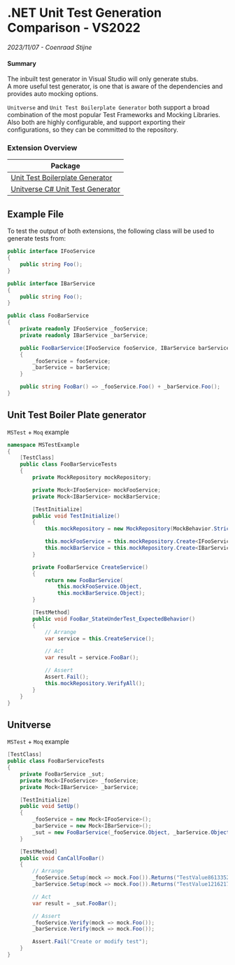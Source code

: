 # .NET Unit Test Generation Comparison - VS2022
*2023/11/07 - Coenraad Stijne*  

#### Summary

The inbuilt test generator in Visual Studio will only generate stubs.  
A more useful test generator, is one that is aware of the dependencies and provides auto mocking options.  

`Unitverse` and `Unit Test Boilerplate Generator` both support a broad combination of the most popular Test Frameworks and Mocking Libraries. Also both are highly configurable, and support exporting their configurations, so they can be committed to the repository.

### Extension Overview

| Package                                                                                                                        |
| ------------------------------------------------------------------------------------------------------------------------------ |
| [Unit Test Boilerplate Generator](https://marketplace.visualstudio.com/items?itemName=RandomEngy.UnitTestBoilerplateGenerator) |
| [Unitverse C# Unit Test Generator](https://marketplace.visualstudio.com/items?itemName=MattWhitfield.UnitverseVS2022)          |

## Example File

To test the output of both extensions, the following class will be used to generate tests from:

```csharp
public interface IFooService
{
    public string Foo();
}

public interface IBarService
{
    public string Foo();
}

public class FooBarService
{
    private readonly IFooService _fooService;
    private readonly IBarService _barService;

    public FooBarService(IFooService fooService, IBarService barService)
    {
        _fooService = fooService;
        _barService = barService;
    }

    public string FooBar() => _fooService.Foo() + _barService.Foo();
}
```

## Unit Test Boiler Plate generator

`MSTest` + `Moq` example

```csharp
namespace MSTestExample
{
    [TestClass]
    public class FooBarServiceTests
    {
        private MockRepository mockRepository;

        private Mock<IFooService> mockFooService;
        private Mock<IBarService> mockBarService;

        [TestInitialize]
        public void TestInitialize()
        {
            this.mockRepository = new MockRepository(MockBehavior.Strict);

            this.mockFooService = this.mockRepository.Create<IFooService>();
            this.mockBarService = this.mockRepository.Create<IBarService>();
        }

        private FooBarService CreateService()
        {
            return new FooBarService(
                this.mockFooService.Object,
                this.mockBarService.Object);
        }

        [TestMethod]
        public void FooBar_StateUnderTest_ExpectedBehavior()
        {
            // Arrange
            var service = this.CreateService();

            // Act
            var result = service.FooBar();

            // Assert
            Assert.Fail();
            this.mockRepository.VerifyAll();
        }
    }
}
```

## Unitverse

`MSTest` + `Moq` example

```csharp
[TestClass]
public class FooBarServiceTests
{
    private FooBarService _sut;
    private Mock<IFooService> _fooService;
    private Mock<IBarService> _barService;

    [TestInitialize]
    public void SetUp()
    {
        _fooService = new Mock<IFooService>();
        _barService = new Mock<IBarService>();
        _sut = new FooBarService(_fooService.Object, _barService.Object);
    }

    [TestMethod]
    public void CanCallFooBar()
    {
        // Arrange
        _fooService.Setup(mock => mock.Foo()).Returns("TestValue861335204");
        _barService.Setup(mock => mock.Foo()).Returns("TestValue1216217236");

        // Act
        var result = _sut.FooBar();

        // Assert
        _fooService.Verify(mock => mock.Foo());
        _barService.Verify(mock => mock.Foo());

        Assert.Fail("Create or modify test");
    }
}
```